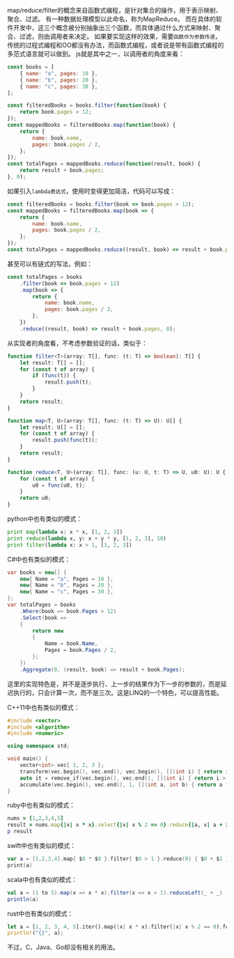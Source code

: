 map/reduce/filter的概念来自函数式编程，是针对集合的操作，用于表示映射、聚合、过滤。
有一种数据处理模型以此命名，称为MapReduce。
而在具体的软件开发中，这三个概念被分别抽象出三个函数，而具体通过什么方式来映射、聚合、过滤，则由调用者来决定。
如果要实现这样的效果，需要`函数作为参数传递`，传统的过程式编程和OO都没有办法，而函数式编程，或者说是带有函数式编程的多范式语言就可以做到。
js就是其中之一，以调用者的角度来看：
```js
const books = [
    { name: "a", pages: 10 },
    { name: "b", pages: 20 },
    { name: "c", pages: 30 },
];

const filteredBooks = books.filter(function(book) {
    return book.pages > 12;
});
const mappedBooks = filteredBooks.map(function(book) {
    return {
        name: book.name,
        pages: book.pages / 2,
    };
});
const totalPages = mappedBooks.reduce(function(result, book) {
    return result + book.pages;
}, 0);
```
如果引入`lambda表达式`，使用时变得更加简洁，代码可以写成：
```js
const filteredBooks = books.filter(book => book.pages > 12);
const mappedBooks = filteredBooks.map(book => {
    return {
        name: book.name,
        pages: book.pages / 2,
    };
});
const totalPages = mappedBooks.reduce((result, book) => result + book.pages, 0);
```
甚至可以有链式的写法，例如：
```js
const totalPages = books
    .filter(book => book.pages > 12)
    .map(book => {
        return {
            name: book.name,
            pages: book.pages / 2,
        };
    })
    .reduce((result, book) => result + book.pages, 0);
```
从实现者的角度看，不考虑参数验证的话，类似于：
```ts
function filter<T>(array: T[], func: (t: T) => boolean): T[] {
    let result: T[] = [];
    for (const t of array) {
        if (func(t)) {
            result.push(t);
        }
    }
    return result;
}

function map<T, U>(array: T[], func: (t: T) => U): U[] {
    let result: U[] = [];
    for (const t of array) {
        result.push(func(t));
    }
    return result;
}

function reduce<T, U>(array: T[], func: (u: U, t: T) => U, u0: U): U {
    for (const t of array) {
        u0 = func(u0, t);
    }
    return u0;
}
```

python中也有类似的模式：
```py
print map(lambda x: x * x, [1, 2, 3])
print reduce(lambda x, y: x + y * y, [1, 2, 3], 10)
print filter(lambda x: x > 1, [1, 2, 3])
```

C#中也有类似的模式：
```csharp
var books = new[] {
    new{ Name = "a", Pages = 10 },
    new{ Name = "b", Pages = 20 },
    new{ Name = "c", Pages = 30 },
};
var totalPages = books
    .Where(book => book.Pages > 12)
    .Select(book =>
    {
        return new
        {
            Name = book.Name,
            Pages = book.Pages / 2,
        };
    })
    .Aggregate(0, (result, book) => result + book.Pages);
```
这里的实现特色是，并不是逐步执行、上一步的结果作为下一步的参数的，而是延迟执行的，只会计算一次，而不是三次。这是LINQ的一个特色，可以提高性能。

C++11中也有类似的模式：
```C++
#include <vector>
#include <algorithm>
#include <numeric>

using namespace std;

void main() {
	vector<int> vec{ 1, 2, 3 };
	transform(vec.begin(), vec.end(), vec.begin(), [](int i) { return i * i; });
	auto it = remove_if(vec.begin(), vec.end(), [](int i) { return i > 1; });
	accumulate(vec.begin(), vec.end(), 1, [](int a, int b) { return a * b; });
}
```

ruby中也有类似的模式：
```ruby
nums = [1,2,3,4,5]
result = nums.map{|x| x * x}.select{|x| x % 2 == 0}.reduce{|a, x| a + x}
p result
```

swift中也有类似的模式：
```swift
var a = [1,2,3,4].map{ $0 * $0 }.filter{ $0 > 1 }.reduce(0) { $0 + $1 }
print(a)
```

scala中也有类似的模式：
```scala
val a = (1 to 5).map(x => x * x).filter(x => x > 1).reduceLeft(_ + _)
println(a)
```

rust中也有类似的模式：
```rust
let a = [1, 2, 3, 4, 5].iter().map(|x| x * x).filter(|x| x % 2 == 0).fold(0, |acc, x| acc + x);
println!("{}", a);
```

不过，C、Java、Go却没有相关的用法。
